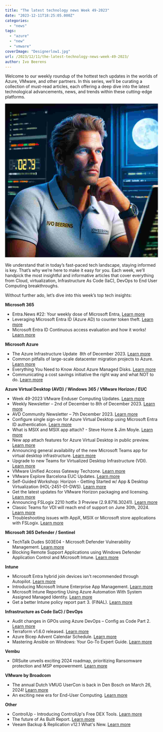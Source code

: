 ```yaml
---
title: "The latest technology news Week 49-2023"
date: "2023-12-11T18:25:05.000Z"
categories: 
  - "news"
tags: 
  - "azure"
  - "new"
  - "vmware"
coverImage: "Designerlow1.jpg"
url: /2023/12/11/the-latest-technology-news-week-49-2023/
author: Ivo Beerens
---
```


Welcome to our weekly roundup of the hottest tech updates in the worlds of Azure, VMware, and other partners. In this series, we’ll be curating a collection of must-read articles, each offering a deep dive into the latest technological advancements, news, and trends within these cutting-edge platforms.

![newsletter](images/Designerlow1.jpg)

We understand that in today’s fast-paced tech landscape, staying informed is key. That’s why we’re here to make it easy for you. Each week, we’ll handpick the most insightful and informative articles that cover everything from Cloud, virtualization, Infrastructure As Code (IaC), DevOps to End User Computing breakthroughs.

Without further ado, let’s dive into this week’s top tech insights:

**Microsoft 365**

- Entra.News #22: Your weekly dose of Microsoft Entra, [Learn more](https://entra.news/p/entranews-22-your-weekly-dose-of)
- Leveraging Microsoft Entra ID (Azure AD) to counter token theft. [Learn more](https://techcommunity.microsoft.com/t5/security-compliance-and-identity/leveraging-microsoft-entra-id-azure-ad-to-counter-token-theft/ev-p/3968721)
- Microsoft Entra ID Continuous access evaluation and how it works! [Learn more](https://techcommunity.microsoft.com/t5/microsoft-entra/microsoft-entra-id-continuous-access-evaluation-and-how-it-works/m-p/3973183?fbclid=IwAR389RIyUqq-Xov0Q1V3pnVYV4ZFpBUkmCQas1_9LoMKzbqcKNtuMLJ5ogo_aem_AcTNCGShUk1qQ43Q3Xwh6ESZc_IxkVVnUfyt7Jy8pksUjDvGn2Nzw39AXC_q5ZK2ieo)

**Microsoft Azure**

- The Azure Infrastructure Update  8th of December 2023. [Learn more](https://youtu.be/iUkKfZe7dGo)
- Common pitfalls of large-scale datacenter migration projects to Azure. [Learn more](https://www.linkedin.com/pulse/common-pitfalls-large-scale-datacenter-migration-azure-pazdera--baaof%3FtrackingId=lWyoVWuDTTGop3Nlji91pQ%253D%253D/?trackingId=lWyoVWuDTTGop3Nlji91pQ%3D%3D)
- Everything You Need to Know About Azure Managed Disks. [Learn more](https://www.linkedin.com/pulse/everything-you-need-know-azure-managed-disks-gregor-wohlfarter-4ritf%3FtrackingId=CJjOZ6BkQYK0owI%252BUvk%252FAQ%253D%253D/?trackingId=CJjOZ6BkQYK0owI%2BUvk%2FAQ%3D%3D)
- Communicating a cost savings initiative the right way and what NOT to do. [Learn more](https://www.youtube.com/watch?v=a1txqsKSafk)

**Azure Virtual Desktop (AVD) / Windows 365 / VMware Horizon / EUC**

- Week 49-2023 VMware Enduser Computing Updates. [Learn more](https://juliuslienemann.wordpress.com/2023/12/08/week-49-2023-vmware-enduser-computing-updates/)
- Weekly Newsletter – 2nd of December to 8th of December 2023. [Learn more](https://w365community.com/weekly-newsletter-2nd-of-december-to-8th-of-december-2023)
- AVD Community Newsletter – 7th December 2023. [Learn more](https://avdcommunity.com/avd-community-newsletter-7th-december-2023/)
- Configure single sign-on for Azure Virtual Desktop using Microsoft Entra ID authentication. [Learn more](https://learn.microsoft.com/en-us/azure/virtual-desktop/configure-single-sign-on#enable-microsoft-entra-authentication-for-rdp)
- What is MSIX and MSIX app attach? - Steve Horne & Jim Moyle. [Learn more](https://www.youtube.com/watch?app=desktop&v=NY3DASVHuAc)
- New app attach features for Azure Virtual Desktop in public preview. [Learn more](https://techcommunity.microsoft.com/t5/azure-virtual-desktop-blog/new-app-attach-features-for-azure-virtual-desktop-in-public/ba-p/4002826)
- Announcing general availability of the new Microsoft Teams app for virtual desktop infrastructure. [Learn more](https://techcommunity.microsoft.com/t5/microsoft-teams-blog/announcing-general-availability-of-the-new-microsoft-teams-app/ba-p/4000093)
- Upgrade to new Teams for Virtualized Desktop Infrastructure (VDI). [Learn more](https://learn.microsoft.com/en-us/microsoftteams/new-teams-vdi-requirements-deploy)
- VMware Unified Access Gateway Techzone. [Learn more](https://techzone.vmware.com/unified-access-gateway)
- VMware Explore Barcelona EUC Updates. [Learn more](https://youtu.be/oakPtE71oqM?si=pKxW3af01JInEsnS)
- Self-Guided Workshop: Horizon - Getting Started w/ App & Desktop Virtualization (HOL-2451-01-DWS). [Learn more](https://youtu.be/sNCHMHMEBYo?si=jQDj3Idm0C5S3i78)
- Get the latest updates for VMware Horizon packaging and licensing. [Learn more](https://blogs.vmware.com/euc/2023/11/get-the-latest-updates-for-horizon-packaging-and-licensing.html)
- Announcing FSLogix 2210 hotfix 3 Preview (2.9.8716.30241). [Learn more](https://techcommunity.microsoft.com/t5/fslogix-blog/announcing-fslogix-2210-hotfix-3-preview-2-9-8716-30241/ba-p/4001561)
- Classic Teams for VDI will reach end of support on June 30th, 2024. [Learn more](https://learn.microsoft.com/en-us/microsoftteams/new-teams-automatic-upgrade-announced)
- Troubleshooting issues with AppX, MSIX or Microsoft store applications with FSLogix. [Learn more](https://learn.microsoft.com/en-us/fslogix/troubleshooting-appx-issues)

**Microsoft 365 Defender / Sentinel**

- TechTalk Dudes S03E04 - Microsoft Defender Vulnerability Management. [Learn more](https://youtu.be/IggUQ56QZhY?si=z3_DCusan2zgGnbs)
- Blocking Remote Support Applications using Windows Defender Application Control and Microsoft Intune. [Learn more](https://niklasrast.com/2023/12/05/blocking-remote-support-applications-using-windows-defender-application-control-and-microsoft-intune/)

**Intune**

- Microsoft Entra hybrid join devices isn't recommended through Autopilot. [Learn more](https://learn.microsoft.com/en-us/autopilot/windows-autopilot-hybrid)
- Introducing Microsoft Intune Enterprise App Management. [Learn more](https://techcommunity.microsoft.com/t5/microsoft-intune-blog/introducing-microsoft-intune-enterprise-app-management/ba-p/3981044)
- Microsoft Intune Reporting Using Azure Automation With System Assigned Managed Identity. [Learn more](https://youtu.be/lkzQ2x8iB0M?si=DQmzSLk2VIULofmT)
- Get a better Intune policy report part 3. (FINAL). [Learn more](https://doitpsway.com/get-a-better-intune-policy-report-part-3-final)

**Infrastructure as Code (IaC) / DevOps**

- Audit changes in GPOs using Azure DevOps – Config as Code Part 2. [Learn more](https://mikemdm.de/2023/12/10/audit-changes-in-gpos-using-azure-devops-config-as-code-part-2/)
- Terraform v1.6.0 released. [Learn more](https://github.com/hashicorp/terraform/releases/tag/v1.6.0)
- Azure Bicep Advent Calendar Schedule. [Learn more](https://insight-services-apac.github.io/2023/11/27/intro-advent-calendar)
- Mastering Ansible on Windows: Your Go-To Expert Guide. [Learn more](https://adamtheautomator.com/ansible-on-windows/)

**Vembu**

- DRSuite unveils exciting 2024 roadmap, prioritizing Ransomware protection and MSP empowerment. [Learn more](https://www.bdrsuite.com/blog/bdrsuite-2024-and-beyond-a-comprehensive-roadmap-unveiled/)

**VMware by Broadcom**

- The annual Dutch VMUG UserCon is back in Den Bosch on March 26, 2024! [Learn more](https://www.papercall.io/vmugnl2024)
- An exciting new era for End-User Computing. [Learn more](https://blogs.vmware.com/euc/2023/12/an-exciting-new-era-for-end-user-computing.html)

**Other**

- ControlUp - Introducing ControlUp's Free DEX Tools. [Learn more](https://www.controlup.com/webinars/webinar-introducing-controlups-free-dex-tools/thank-you/)
- The future of As Built Report. [Learn more](https://www.asbuiltreport.com/blog/2023/12/05/The-future-of-As-Built-Report/)
- Veeam Backup & Replication v12.1 What's New. [Learn more](https://www.veeam.com/veeam_backup_12_1_whats_new_wn.pdf)

